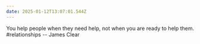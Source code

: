 ```yaml
---
date: 2025-01-12T13:07:01.544Z
---
```


You help people when they need help, not when you are ready to help them. #relationships
-- James Clear